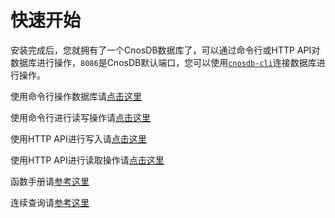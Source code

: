 # 快速开始

安装完成后，您就拥有了一个CnosDB数据库了，可以通过命令行或HTTP API对数据库进行操作，`8086`是CnosDB默认端口，您可以使用[`cnosdb-cli`](../guide/cnosdb-cli.md)连接数据库进行操作。

使用命令行操作数据库请[点击这里](../cnosql/ddl.md)

使用命令行进行读写操作请[点击这里](../cnosql/dml.md)

使用HTTP API进行写入请[点击这里](../guide/write.md)

使用HTTP API进行读取操作请[点击这里](../guide/query.md)

函数手册请[参考这里](../cnosql/function.md)

连续查询请[参考这里](../cnosql/countine_query.md)


